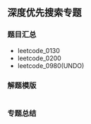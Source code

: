 ## 深度优先搜索专题
### 题目汇总
- leetcode_0130
- leetcode_0200
- leetcode_0980(UNDO)



### 解题模版
```go
```

### 专题总结